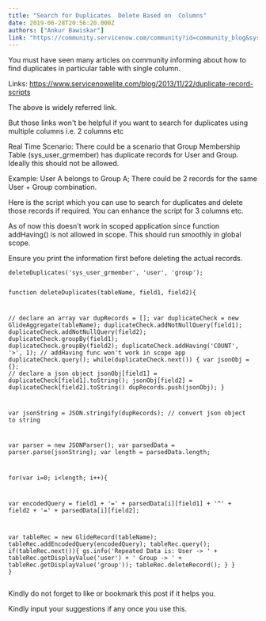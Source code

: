 ```yaml
---
title: "Search for Duplicates  Delete Based on  Columns"
date: 2019-06-28T20:56:20.000Z
authors: ["Ankur Bawiskar"]
link: "https://community.servicenow.com/community?id=community_blog&sys_id=656b373ddb96ff401cd8a345ca961958"
---
```

<p>You must have seen many articles on community informing about how to find duplicates in particular table with single column.</p>
<p>Links: <a href="https://www.servicenowelite.com/blog/2013/11/22/duplicate-record-scripts" rel="nofollow">https://www.servicenowelite.com/blog/2013/11/22/duplicate-record-scripts</a></p>
<p>The above is widely referred link.</p>
<p>But those links won&#39;t be helpful if you want to search for duplicates using multiple columns i.e. 2 columns etc</p>
<p>Real Time Scenario: There could be a scenario that Group Membership Table (sys_user_grmember) has duplicate records for User and Group. Ideally this should not be allowed.</p>
<p>Example: User A belongs to Group A; There could be 2 records for the same User &#43; Group combination.</p>
<p>Here is the script which you can use to search for duplicates and delete those records if required. You can enhance the script for 3 columns etc.</p>
<p>As of now this doesn&#39;t work in scoped application since function addHaving() is not allowed in scope. This should run smoothly in global scope.</p>
<p>Ensure you print the information first before deleting the actual records.</p>
<pre class="language-css"><code>deleteDuplicates(&#39;sys_user_grmember&#39;, &#39;user&#39;, &#39;group&#39;);

function deleteDuplicates(tableName, field1, field2){

// declare an array
var dupRecords &#61; [];
var duplicateCheck &#61; new GlideAggregate(tableName);
duplicateCheck.addNotNullQuery(field1);
duplicateCheck.addNotNullQuery(field2);
duplicateCheck.groupBy(field1);
duplicateCheck.groupBy(field2);
duplicateCheck.addHaving(&#39;COUNT&#39;, &#39;&gt;&#39;, 1); // addHaving func won&#39;t work in scope app
duplicateCheck.query();
while(duplicateCheck.next()) {
var jsonObj &#61; {}; // declare a json object
jsonObj[field1] &#61; duplicateCheck[field1].toString();
jsonObj[field2] &#61; duplicateCheck[field2].toString()
dupRecords.push(jsonObj);
}

var jsonString &#61; JSON.stringify(dupRecords); // convert json object to string

var parser &#61; new JSONParser();
var parsedData &#61; parser.parse(jsonString);
var length &#61; parsedData.length;

for(var i&#61;0; i&lt;length; i&#43;&#43;){

var encodedQuery &#61; field1 &#43; &#39;&#61;&#39; &#43; parsedData[i][field1] &#43; &#39;^&#39; &#43; field2 &#43; &#39;&#61;&#39; &#43; parsedData[i][field2];

var tableRec &#61; new GlideRecord(tableName);
tableRec.addEncodedQuery(encodedQuery);
tableRec.query();
if(tableRec.next()){
gs.info(&#39;Repeated Data is: User -&gt; &#39; &#43; tableRec.getDisplayValue(&#39;user&#39;) &#43; &#39; Group -&gt; &#39; &#43; tableRec.getDisplayValue(&#39;group&#39;));
tableRec.deleteRecord();
}
}
}</code></pre>
<p class="ng-scope">Kindly do not forget to like or bookmark this post if it helps you.</p>
<p class="ng-scope">Kindly input your suggestions if any once you use this.</p>